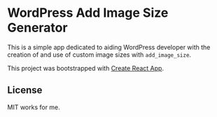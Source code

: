# WordPress Add Image Size Generator

This is a simple app dedicated to aiding WordPress developer with the creation of and use of custom image sizes with `add_image_size`.

This project was bootstrapped with [Create React App](https://github.com/facebook/create-react-app).

## License

MIT works for me.